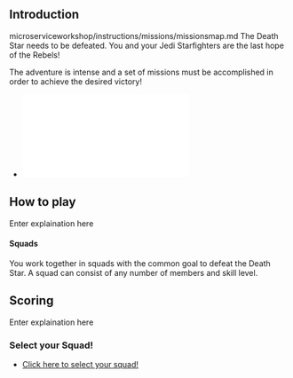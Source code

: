 ## Introduction ##

microserviceworkshop/instructions/missions/missionsmap.md
The Death Star needs to be defeated. You and your Jedi Starfighters are the last hope of the Rebels! 

The adventure is intense and a set of missions must be accomplished in order to achieve the desired victory!

+ ![click here to see missions map](missions/missionsmap.md)

## How to play ##

Enter explaination here

#### Squads ####

You work together in squads with the common goal to defeat the Death Star. A squad can consist of any number of members and skill level. 

## Scoring ##

Enter explaination here

### Select your Squad! ###

+ [Click here to select your squad!](squadSelection.md)
